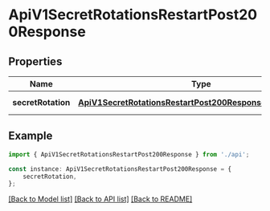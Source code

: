 # ApiV1SecretRotationsRestartPost200Response


## Properties

Name | Type | Description | Notes
------------ | ------------- | ------------- | -------------
**secretRotation** | [**ApiV1SecretRotationsRestartPost200ResponseSecretRotation**](ApiV1SecretRotationsRestartPost200ResponseSecretRotation.md) |  | [default to undefined]

## Example

```typescript
import { ApiV1SecretRotationsRestartPost200Response } from './api';

const instance: ApiV1SecretRotationsRestartPost200Response = {
    secretRotation,
};
```

[[Back to Model list]](../README.md#documentation-for-models) [[Back to API list]](../README.md#documentation-for-api-endpoints) [[Back to README]](../README.md)
